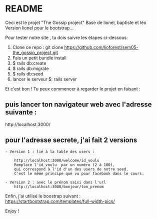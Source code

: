 # README

Ceci est le projet "The Gossip project"
Base de lionel, baptiste et léo
Version lionel pour le bootstrap...

Pour tester notre site , tu dois suivre les étapes ci-dessous: 

1. Clone ce repo : git clone https://github.com/lioforest/sem05-the_gossip_project.git
2. Fais un petit bundle install
3. $ rails db:create
4. $ rails db:migrate
5. $ rails db:seed 
6. lancer le serveur  $: rails server 




Et c'est bon ! Tu peux commencer à regarder le projet en faisant :

puis lancer ton navigateur web avec l'adresse suivante : 
--------------------------------------------------------

http://localhost:3000/



pour l'adresse secrete, j'ai fait 2 versions 
--------------------------------------------

	- Version 1 : lié à la table des users :

		http://localhost:3000/welcome/id_voulu
		Remplace l'id_voulu  par un numéro (2 à 100), 
		qui correspond à l'id d'un des users de notre seed.
		C'est le même principe que vu pour facebook dans le cours.

	- Version 2 : avec le prénom saisi dans l'url 
		http://localhost:3000/bonjour/ton_prenom


Enfin, j'ai utilisé le boostrap suivant :
https://startbootstrap.com/templates/full-width-pics/


Enjoy !

